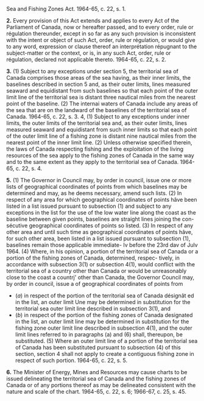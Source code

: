 Sea and Fishing Zones Act. 1964-65, c. 22, s. 1.

**2.** Every provision of this Act extends and
applies to every Act of the Parliament of
Canada, now or hereafter passed, and to every
order, rule or régulation thereunder, except
in so far as any such provision is inconsistent
with the intent or object of such Act, order,
rule or régulation, or would give to any word,
expression or clause thereof an interprétation
répugnant to the subject-matter or the context,
or is, in any such Act, order, rule or régulation,
declared not applicable thereto. 1964-65, c. 22,
s. 2.

**3.** (1) Subject to any exceptions under
section 5, the territorial sea of Canada
comprises those areas of the sea having, as
their inner limits, the baselines described in
section 5 and, as their outer limits, lines
measured seaward and equidistant from such
baselines so that each point of the outer limit
line of the territorial sea is distant three
nautical miles from the nearest point of the
baseline.
(2) The internai waters of Canada include
any areas of the sea that are on the landward
of the baselines of the territorial sea of
Canada. 1964-65, c. 22, s. 3.
4, (1) Subject to any exceptions under
inner limits, the outer limits of the territorial
sea and, as their outer limits, lines measured
seaward and equidistant from such inner
limits so that each point of the outer limit
line of a fishing zone is distant nine nautical
miles from the nearest point of the inner limit
line.
(2) Unless otherwise specified therein, the
laws of Canada respecting fishing and the
exploitation of the living resources of the sea
apply to the fishing zones of Canada in the
same way and to the same extent as they
apply to the territorial sea of Canada. 1964-
65, c. 22, s. 4.

**5.** (1) The Governor in Council may, by
order in council, issue one or more lists of
geographical coordinates of points from which
baselines may be determined and may, as he
deems necessary, amend such lists.
(2) In respect of any area for which
geographical coordinates of points hâve been
listed in a list issued pursuant to subsection
(1) and subject to any exceptions in the list
for the use of the low water line along the
coast as the baseline between given points,
baselines are straight lines joining the con-
sécutive geographical coordinates of points so
listed.
(3) In respect of any other area and until
such time as geographical coordinates of
points hâve, for such other area, been listed
in a list issued pursuant to subsection (1),
baselines remain those applicable immediate-
Iv before the 23rd dav of Julv 1964.
(4) Where, in his opinion, a portion of the
territorial sea of Canada or a portion of the
fishing zones of Canada, determined, respec-
tively, in accordance with subsection 3(1) or
subsection 4(1), would conflict with the
territorial sea of a country other than Canada
or would be unreasonably close to the coast
a countrj' other than Canada, the Governor
Council may, by order in council, issue a
of geographical coordinates of points from
  * (_a_) in respect of the portion of the territorial
sea of Canada désignât ed in the list, an
outer limit Une may be determined in
substitution for the territorial sea outer
limit line described in subsection 3(1), and
  * (_b_) in respect of the portion of the fishing
zones of Canada designated in the list, an
outer limit line may be determined in
substitution for the fishing zone outer limit
line described in subsection 4(1),
and the outer limit lines referred to in
paragraphs (a) and (6) shall, thereupon, be
substituted.
(5) Where an outer limit line of a portion
of the territorial sea of Canada has been
substituted pursuant to subsection (4) of this
section, section 4 shall not apply to create a
contiguous fishing zone in respect of such
portion. 1964-65, c. 22, s. 5.

**6.** The Minister of Energy, Mines and
Resources may cause charts to be issued
delineating the territorial sea of Canada and
the fishing zones of Canada or of any portions
thereof as may be delineated consistent with
the nature and scale of the chart. 1964-65, c.
22, s. 6; 1966-67, c. 25, s. 45.
